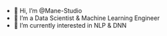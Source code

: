 - 👋 Hi, I’m @Mane-Studio
- 👀 I’m a Data Scientist & Machine Learning Engineer
- 🌱 I’m currently interested in NLP & DNN

<!---
Mane-Studio/Mane-Studio is a ✨ special ✨ repository because its `README.md` (this file) appears on your GitHub profile.
You can click the Preview link to take a look at your changes.
--->
